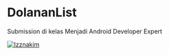 # DolananList
Submission di kelas Menjadi Android Developer Expert

[![Izznakim](https://circleci.com/gh/Izznakim/DolananList.svg?style=svg)](https://circleci.com/gh/Izznakim/DolananList)
